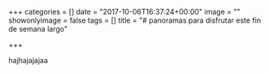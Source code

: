 +++
categories = []
date = "2017-10-06T16:37:24+00:00"
image = ""
showonlyimage = false
tags = []
title = "# panoramas para disfrutar este fin de semana largo"

+++


hajhajajajaa